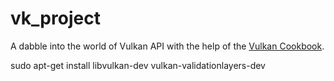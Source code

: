 # vk_project
A dabble into the world of Vulkan API with the help of the [Vulkan Cookbook](https://www.oreilly.com/library/view/vulkan-cookbook/9781786468154/).

sudo apt-get install libvulkan-dev vulkan-validationlayers-dev